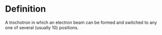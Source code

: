 # Definition

A trochotron in which an electron beam can be formed and switched to any
one of several (usually 10) positions.
